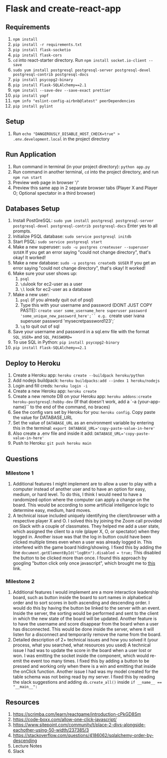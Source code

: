 # Flask and create-react-app

## Requirements

1. `npm install`
2. `pip install -r requirements.txt`
3. `pip install flask-socketio`
4. `pip install flask-cors`
5. `cd` into react-starter directory. Run `npm install socket.io-client --save`
6. `sudo yum install postgresql postgresql-server postgresql-devel postgresql-contrib postgresql-docs`
7. `pip install psycopg2-binary`
8. `pip install Flask-SQLAlchemy==2.1`
9. `npm install --save-dev --save-exact prettier`
10. `pip install yapf`
11. `npm info "eslint-config-airbnb@latest" peerDependencies`
12. `pip install pylint`

## Setup

1. Run `echo "DANGEROUSLY_DISABLE_HOST_CHECK=true" > .env.development.local` in the project directory

## Run Application

1. Run command in terminal (in your project directory): `python app.py`
2. Run command in another terminal, `cd` into the project directory, and run `npm run start`
3. Preview web page in browser '/'
4. Preview this same app in 2 separate browser tabs (Player X and Player O; Optional spectator in a third browser)

## Databases Setup

1. Install PostGreSQL: `sudo yum install postgresql postgresql-server postgresql-devel postgresql-contrib postgresql-docs` Enter yes to all prompts.
2. Initialize PSQL database: `sudo service postgresql initdb`
3. Start PSQL: `sudo service postgresql start`
4. Make a new superuser: `sudo -u postgres createuser --superuser $USER` If you get an error saying "could not change directory", that's okay! It worked!
5. Make a new database: `sudo -u postgres createdb $USER` If you get an error saying "could not change directory", that's okay! It worked!
6. Make sure your user shows up:
   1. `psql`
   2. `\du`look for ec2-user as a user
   3. `\l` look for ec2-user as a database
7. Make a new user:
   1. `psql` (if you already quit out of psql)
   2. Type this with your username and password (DONT JUST COPY PASTE): ` create user some_username_here superuser password 'some_unique_new_password_here';`` e.g.  `create user ivana superuser password 'mysecretpassword123';`
   3. `\q` to quit out of sql
8. Save your username and password in a sql.env file with the format `SQL_USER=` and `SQL_PASSWORD=`
9. To use SQL in Python: `pip install psycopg2-binary`
10. `pip install Flask-SQLAlchemy==2.1`

## Deploy to Heroku

1. Create a Heroku app: `heroku create --buildpack heroku/python`
2. Add nodejs buildpack: `heroku buildpacks:add --index 1 heroku/nodejs`
3. Login and fill creds: `heroku login -i`
4. Create a new Heroku app: `heroku create`
5. Create a new remote DB on your Heroku app: `heroku addons:create heroku-postgresql:hobby-dev`
   (If that doesn't work, add a `-a {your-app-name}`` to the end of the command, no braces)
6. See the config vars set by Heroku for you: `heroku config`. Copy paste the value for DATABASE_URL
7. Set the value of `DATABASE_URL` as an environment variable by entering this in the terminal: `export DATABASE_URL='copy-paste-value-in-here'`
8. Also create a .env file and inside it add: `DATABASE_URL='copy-paste-value-in-here'`
9. Push to Heroku: `git push heroku main`

## Questions

### Milestone 1

1. Additional features I might implement are to allow a user to play with a computer instead of another user and
   to have an option for easy, medium, or hard level. To do this, I think I would need to have a randomized option
   where the computer can apply a change on the board. This would be according to some artificial intelligence logic to
   determine easy, medium, hard moves.
2. A technical issue included uniquely identifying the client/browser with a respective player X and O.
   I solved this by joining the Zoom call provided on Slack with a couple of classmates. They helped me add
   a user state, which assigned the client to a role (player X, O, or spectator) when they logged in.
   Another issue was that the log in button could have been clicked multiple times even when a user was
   already logged in. This interfered with the game board hiding/showing. I fixed this by adding the line
   `document.getElementById("logBtn").disabled = true;` This disabled the button to be clicked more than once.
   I found this approach by googling "button click only once javascript", which brought me to [this](https://code-boxx.com/allow-one-click-javascript/)
   link.

### Milestone 2

1. Additional features I would implement are a more interactice leadership board, such as button inside the board to sort names in alphabetical
   order and to sort scores in both ascending and descending order. I would do this by having the button be linked to the server with an event. Inside the server,
   the sorting would be performed and sent to the client in which the new state of the board will be updated. Another feature is to have the username and score
   disappear from the board when a user has disconnected. This would be done inside the server, where it will listen for a disconnect and temporarily remove the
   name from the board.
2. Detailed description of 2+ technical issues and how you solved it (your process, what you searched, what resources you used)
   A technical issue I had was to update the score in the board when a user lost or won. I was emitting the socket inside the component, which would re-emit
   the event too many times. I fixed this by adding a button to be pressed and working only when there is a win and emitting that inside the onClick function.
   Another issue I had was my model created for the table schema was not being read by my server. I fixed this by reading the slack suggestions and adding
   `db.create_all()` inside `if __name__ == "__main__":`

## Resources

1. https://scrimba.com/learn/reactgame/introduction-cPkGD8Sm
2. https://code-boxx.com/allow-one-click-javascript/
3. https://www.sitepoint.com/community/t/place-2-divs-alongside-eachother-using-50-width/237385/3
4. https://stackoverflow.com/questions/4186062/sqlalchemy-order-by-descending
5. Lecture Notes
6. Slack

